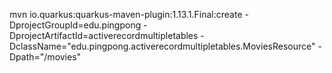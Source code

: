 mvn io.quarkus:quarkus-maven-plugin:1.13.1.Final:create -DprojectGroupId=edu.pingpong -DprojectArtifactId=activerecordmultipletables -DclassName="edu.pingpong.activerecordmultipletables.MoviesResource" -Dpath="/movies"